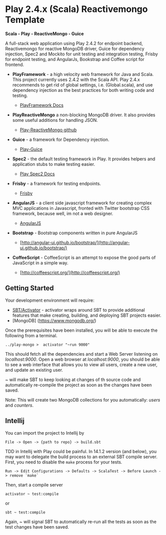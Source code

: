 Play 2.4.x (Scala) Reactivemongo Template
===========

**Scala - Play - ReactiveMongo - Guice**

A full-stack web application using Play 2.4.2 for endpoint backend, Reactivemongo for reactive MongoDB driver, Guice
 for dependency injection, Spec2 and Mockito for unit testing and integration testing, Frisby for endpoint testing, and 
 AngularJs, Bookstrap and Coffee script for frontend.


* **PlayFramework** - a high velocity web framework for Java and Scala. This project currently uses 2.4.2 with the 
Scala API. Play 2.4.x recommends to get rid of global settings, i.e. (Global.scala), and use dependency injection as the best practices for both writing code and testing.
  * [PlayFramework Docs](http://www.playframework.com/documentation/)

* **PlayReactiveMongo**  a non-blocking MongoDB driver. It also provides some useful additions for handling JSON.
  * [Play-ReactiveMongo github](https://github.com/ReactiveMongo/Play-ReactiveMongo)
  
* **Guice** - a framework for Dependency injection.
  * [Play-Guice](http://www.typesafe.com/activator/template/play-guice)
  
* **Spec2** - the default testing framework in Play. It provides helpers and application stubs to make testing easier.
  * [Play Spec2 Docs](https://www.playframework.com/documentation/2.4.x/ScalaTestingWithSpecs2)
  
* **Frisby** - a framework for testing endpoints.
  * [Frisby](http://frisbyjs.com/)
    
* **AngularJS** - a client side javascript framework for creating complex MVC applications in Javascript, fronted with 
Twitter bootstrap CSS framework, because well, im not a web designer.
  * [AngularJS](http://angularjs.org/)

* **Bootstrap** - Bootstrap components written in pure AngularJS
  *  [http://angular-ui.github.io/bootstrap/](http://angular-ui.github.io/bootstrap/)

* **CoffeeScript** - CoffeeScript is an attempt to expose the good parts of JavaScript in a simple way.
  *  [http://coffeescript.org/](http://coffeescript.org/)



Getting Started
----------

Your development environment will require:
*  [SBT/Activator](https://www.typesafe.com/get-started) - activator wraps around SBT to provide additional features 
that make creating, building, and deploying SBT projects easier. 
*  [MongoDB] (https://www.mongodb.org/)

Once the prerequisites have been installed, you will be able to execute the following from a terminal.

```
../play-mongo >  activator "~run 9000"
```

This should fetch all the dependencies and start a Web Server listening on *localhost:9000*. Open a web browser at 
*localhost:9000*, you should be able to see a web interface that allows you to view all users, create a new user, 
and update an existing user. 

*~* will make SBT to 
keep looking at changes of th source code and automatically re-compile the project as soon as the changes have 
been saved. 

Note: This will create two MongoDB collections for you automatically: *users* and *counters*.

## Intellij

You can import the project to Intellij by
 
    File -> Open -> {path to repo} -> build.sbt

TDD in Intellij with Play could be painful. In 14.1.2 version (and below), you may want to delegate the build process
 to an external SBT compile server.
First, you need to disable the `make` process for your tests.
       
    Run -> Edit Configurations -> Defaults -> ScalaTest -> Before Launch -> remove `make`

Then, start a compile server
    
    activator ~ test:compile
    
or

    sbt ~ test:compile

Again, *~* will signal SBT to automatically re-run all the tests as soon as the test changes have been saved.